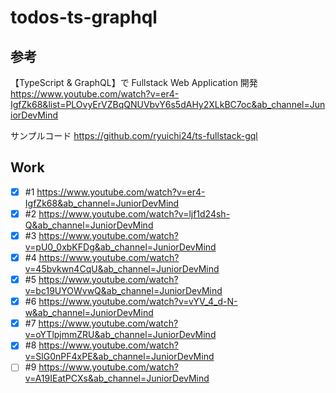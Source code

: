 # todos-ts-graphql

## 参考

【TypeScript & GraphQL】で Fullstack Web Application 開発
https://www.youtube.com/watch?v=er4-IgfZk68&list=PLOvyErVZBqQNUVbvY6s5dAHy2XLkBC7oc&ab_channel=JuniorDevMind

サンプルコード
https://github.com/ryuichi24/ts-fullstack-gql

## Work

- [x] #1 https://www.youtube.com/watch?v=er4-IgfZk68&ab_channel=JuniorDevMind
- [x] #2 https://www.youtube.com/watch?v=ljf1d24sh-Q&ab_channel=JuniorDevMind
- [x] #3 https://www.youtube.com/watch?v=pU0_0xbKFDg&ab_channel=JuniorDevMind
- [x] #4 https://www.youtube.com/watch?v=45bvkwn4CqU&ab_channel=JuniorDevMind
- [x] #5 https://www.youtube.com/watch?v=bc19UYOWvwQ&ab_channel=JuniorDevMind
- [x] #6 https://www.youtube.com/watch?v=vYV_4_d-N-w&ab_channel=JuniorDevMind
- [x] #7 https://www.youtube.com/watch?v=oYTlpjmmZRU&ab_channel=JuniorDevMind
- [x] #8 https://www.youtube.com/watch?v=SlG0nPF4xPE&ab_channel=JuniorDevMind
- [ ] #9 https://www.youtube.com/watch?v=A19IEatPCXs&ab_channel=JuniorDevMind
